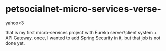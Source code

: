 # petsocialnet-micro-services-verse-
yahoo&lt;3


that is my first micro-services project with Eureka server\client system + API Gateway.
once, I wanted to add Spring Security in it, but that job is not done yet.
